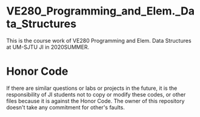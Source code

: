 # VE280_Programming_and_Elem._Data_Structures
This is the course work of VE280 Programming and Elem. Data Structures at UM-SJTU JI in 2020SUMMER.
# Honor Code
If there are similar questions or labs or projects in the future, it is the responsibility of JI students not to copy or modify these codes, or other files because it is against the Honor Code. The owner of this repository doesn't take any commitment for other's faults.
